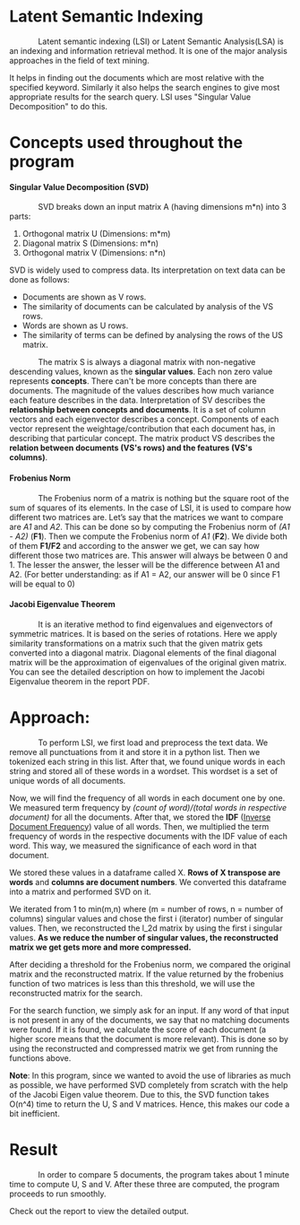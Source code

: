 # Latent Semantic Indexing

&nbsp;&nbsp;&nbsp;&nbsp;&nbsp;&nbsp;&nbsp;&nbsp;&nbsp;&nbsp;&nbsp;&nbsp;&nbsp;Latent semantic indexing (LSI) or Latent Semantic Analysis(LSA) is an indexing and information retrieval method. It is one of the major analysis approaches in the field of text mining. 

It helps in finding out the documents which are most relative with the specified keyword. Similarly it also helps the search engines to give most appropriate results for the search query. LSI uses "Singular Value Decomposition" to do this.
# Concepts used throughout the program
#### Singular Value Decomposition (SVD)
&nbsp;&nbsp;&nbsp;&nbsp;&nbsp;&nbsp;&nbsp;&nbsp;&nbsp;&nbsp;&nbsp;&nbsp;&nbsp;SVD breaks down an input matrix A (having dimensions m*n) into 3 parts:
1. Orthogonal matrix U (Dimensions: m*m)
2. Diagonal matrix S (Dimensions: m*n)
3. Orthogonal matrix V (Dimensions: n*n)

SVD is widely used to compress data. Its interpretation on text data can be done as follows: 
- Documents are shown as V rows.
- The similarity of documents can be calculated by analysis of the VS rows.
- Words are shown as U rows.
- The similarity of terms can be defined by analysing the rows of the US matrix.

&nbsp;&nbsp;&nbsp;&nbsp;&nbsp;&nbsp;&nbsp;&nbsp;&nbsp;&nbsp;&nbsp;&nbsp;&nbsp;The matrix S is always a diagonal matrix with non-negative descending values, known as the **singular values**. Each non zero value represents **concepts**. There can't be more concepts than there are documents. The magnitude of the values describes how much variance each feature describes in the data. Interpretation of SV describes the **relationship between concepts and documents**. It is a set of column vectors and each eigenvector describes a concept. Components of each vector represent the weightage/contribution that each document has, in describing that particular concept. The matrix product VS describes the **relation between documents (VS's rows) and the features (VS's columns)**.

#### Frobenius Norm
&nbsp;&nbsp;&nbsp;&nbsp;&nbsp;&nbsp;&nbsp;&nbsp;&nbsp;&nbsp;&nbsp;&nbsp;&nbsp;The Frobenius norm of a matrix is nothing but the square root of the sum of squares of its elements. In the case of LSI, it is used to compare how different two matrices are. Let’s say that the matrices we want to compare are *A1* and *A2*. This can be done so by computing the Frobenius norm of *(A1 - A2)*  (**F1**). Then we compute the Frobenius norm of *A1* (**F2**). We divide both of them **F1/F2** and according to the answer we get, we can say how different those two matrices are. This answer will always be between 0 and 1. The lesser the answer, the lesser will be the difference between A1 and A2. (For better understanding: as if A1 = A2, our answer will be 0 since F1 will be equal to 0)

#### Jacobi Eigenvalue Theorem
&nbsp;&nbsp;&nbsp;&nbsp;&nbsp;&nbsp;&nbsp;&nbsp;&nbsp;&nbsp;&nbsp;&nbsp;&nbsp;It is an iterative method to find eigenvalues and eigenvectors of symmetric matrices. It is based on the series of rotations. Here we apply similarity transformations on a matrix such that the given matrix gets converted into a diagonal matrix. Diagonal elements of the final diagonal matrix will be the approximation of eigenvalues of the original given matrix. 
You can see the detailed description on how to implement the Jacobi Eigenvalue theorem in the report PDF. 

# Approach:
&nbsp;&nbsp;&nbsp;&nbsp;&nbsp;&nbsp;&nbsp;&nbsp;&nbsp;&nbsp;&nbsp;&nbsp;&nbsp;To perform LSI, we first load and preprocess the text data. We remove all punctuations from it and store it in a python list. Then we tokenized each string in this list. After that, we found unique words in each string and stored all of these words in  a wordset. This wordset is a set of unique words of all documents. 

Now, we will find the frequency of all words in each document one by one. We measured term frequency by *(count of word)/(total words in respective document)* for all the documents. After that, we stored the **IDF** ([Inverse Document Frequency](https://www.geeksforgeeks.org/tf-idf-model-for-page-ranking/)) value of all words.
Then, we multiplied the term frequency of words in the respective documents with the IDF value of each word. This way, we measured the significance of each word in that document.

We stored these values in a dataframe called X. **Rows of X transpose are words** and **columns are document numbers**. 
We converted this dataframe into a matrix and performed SVD on it.

We iterated from 1 to min(m,n) where (m = number of rows, n = number of columns) singular values and chose the first i (iterator) number of singular values. Then, we reconstructed the l_2d matrix by using the first i singular values. **As we reduce the number of singular values, the reconstructed matrix we get gets more and more compressed.** 

After deciding a threshold for the Frobenius norm, we compared the original matrix and the reconstructed matrix. If the value returned by the frobenius function of two matrices is less than this threshold, we will use the reconstructed matrix for the search.

For the search function, we simply ask for an input. If any word of that input is not present in any of the documents, we say that no matching documents were found. If it is found, we calculate the score of each document (a higher score means that the document is more relevant). This is done so by using the reconstructed and compressed matrix we get from running the functions above.

**Note**: In this program, since we wanted to avoid the use of libraries as much as possible, we have performed SVD completely from scratch with the help of the Jacobi Eigen value theorem. Due to this, the SVD function takes O(n^4) time to return the U, S and V matrices. Hence, this makes our code a bit inefficient. 

# Result
&nbsp;&nbsp;&nbsp;&nbsp;&nbsp;&nbsp;&nbsp;&nbsp;&nbsp;&nbsp;&nbsp;&nbsp;&nbsp;In order to compare 5 documents, the program takes about 1 minute time to compute U, S and V. After these three are computed, the program proceeds to run smoothly. 

Check out the report to view the detailed output.
